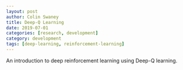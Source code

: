 ```yaml
---
layout: post
author: Colin Swaney
title: Deep-Q Learning
date: 2019-07-01
categories: [research, development]
category: development
tags: [deep-learning, reinforcement-learning]
---
```

An introduction to deep reinforcement learning using Deep-Q learning.
